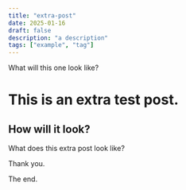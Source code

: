 ```yaml
---
title: "extra-post"
date: 2025-01-16
draft: false
description: "a description"
tags: ["example", "tag"]
---
```


What will this one look like?

# This is an extra test post.

## How will it look?

What does this extra post look like?

Thank you.

The end.
